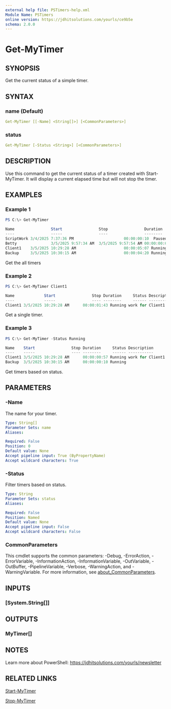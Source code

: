 ```yaml
---
external help file: PSTimers-help.xml
Module Name: PSTimers
online version: https://jdhitsolutions.com/yourls/ce9b5e
schema: 2.0.0
---
```


# Get-MyTimer

## SYNOPSIS

Get the current status of a simple timer.

## SYNTAX

### name (Default)

```yaml
Get-MyTimer [[-Name] <String[]>] [<CommonParameters>]
```

### status

```yaml
Get-MyTimer [-Status <String>] [<CommonParameters>]
```

## DESCRIPTION

Use this command to get the current status of a timer created with Start-MyTimer. It will display a current elapsed time but will not stop the timer.

## EXAMPLES

### Example 1

```powershell
PS C:\> Get-MyTimer

Name                Start                Stop                Duration     Status
----                -----                ----                --------     ------
ScriptWork 3/4/2025 7:37:36 PM                      00:00:00:10  Paused
Betty               3/5/2025 9:57:34 AM  3/5/2025 9:57:54 AM 00:00:00:00   Reset
Client1    3/5/2025 10:29:28 AM                     00:00:05:07 Running
Backup     3/5/2025 10:30:15 AM                     00:00:04:20 Running
```

Get the all timers

### Example 2

```powershell
PS C:\> Get-MyTimer Client1

Name             Start                Stop Duration     Status Description
----             -----                ---- --------     ------ -----------
Client1 3/5/2025 10:29:28 AM      00:00:01:43 Running work for Client1

```

Get a single timer.

### Example 3

```powershell
PS C:\> Get-MyTimer -Status Running

Name    Start                Stop Duration     Status Description
----    -----                ---- --------     ------ -----------
Client1 3/5/2025 10:29:28 AM      00:00:00:57 Running work for Client1
Backup  3/5/2025 10:30:15 AM      00:00:00:10 Running
```

Get timers based on status.

## PARAMETERS

### -Name

The name for your timer.

```yaml
Type: String[]
Parameter Sets: name
Aliases:

Required: False
Position: 0
Default value: None
Accept pipeline input: True (ByPropertyName)
Accept wildcard characters: True
```

### -Status

Filter timers based on status.

```yaml
Type: String
Parameter Sets: status
Aliases:

Required: False
Position: Named
Default value: None
Accept pipeline input: False
Accept wildcard characters: False
```

### CommonParameters

This cmdlet supports the common parameters: -Debug, -ErrorAction, -ErrorVariable, -InformationAction, -InformationVariable, -OutVariable, -OutBuffer, -PipelineVariable, -Verbose, -WarningAction, and -WarningVariable. For more information, see [about_CommonParameters](http://go.microsoft.com/fwlink/?LinkID=113216).

## INPUTS

### [System.String[]]

## OUTPUTS

### MyTimer[]

## NOTES

Learn more about PowerShell: https://jdhitsolutions.com/yourls/newsletter

## RELATED LINKS

[Start-MyTimer](Start-MyTimer.md)

[Stop-MyTimer](Stop-MyTimer.md)
